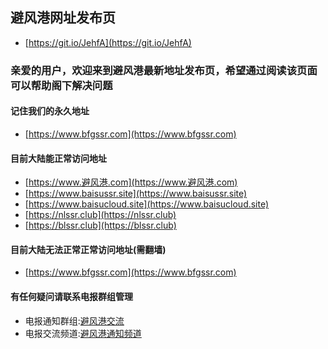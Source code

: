 ## 避风港网址发布页
* [https://git.io/JehfA](https://git.io/JehfA)

### 亲爱的用户，欢迎来到避风港最新地址发布页，希望通过阅读该页面可以帮助阁下解决问题

#### 记住我们的永久地址
* [https://www.bfgssr.com](https://www.bfgssr.com)

#### 目前大陆能正常访问地址


* [https://www.避风港.com](https://www.避风港.com)
* [https://www.baisussr.site](https://www.baisussr.site)
* [https://www.baisucloud.site](https://www.baisucloud.site)
* [https://nlssr.club](https://nlssr.club)
* [https://blssr.club](https://blssr.club)

#### 目前大陆无法正常正常访问地址(需翻墙)
* [https://www.bfgssr.com](https://www.bfgssr.com)

#### 有任何疑问请联系电报群组管理
* 电报通知群组:[避风港交流](https://t.me/joinchat/HeoQ4lkuiwW5Xaqm0Szicw)
* 电报交流频道:[避风港通知频道](https://t.me/joinchat/AAAAAFZKSG9uDWUjTNp5WA)
